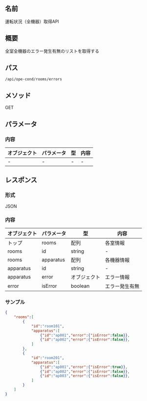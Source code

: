 ## 名前
運転状況（全機器）取得API

## 概要

全室全機器のエラー発生有無のリストを取得する

## パス

`/api/ope-cond/rooms/errors`

## メソッド

GET

## パラメータ

### 内容

|オブジェクト|パラメータ|型|内容|
|--|--|--|--|
|-|-|-|-|

## レスポンス

### 形式

JSON

### 内容

|オブジェクト|パラメータ|型|内容|
|--|--|--|--|
|トップ|rooms|配列|各室情報|
|rooms|id|string|-|
|rooms|apparatus|配列|各機器情報|
|apparatus|id|string|-|
|apparatus|error|オブジェクト|エラー情報|
|error|isError|boolean|エラー発生有無|

### サンプル

```json
{
    "rooms":[
        {
            "id":"room101",
            "apparatus":[
                {"id":"ap001","error":{"isError":false}},
                {"id":"ap002","error":{"isError":false}},
            ]
        },
        {
            "id":"room201",
            "apparatus":[
                {"id":"ap001","error":{"isError":true}},
                {"id":"ap002","error":{"isError":false}},
                {"id":"ap003","error":{"isError":false}},
            ]
        }
    ]
}
```